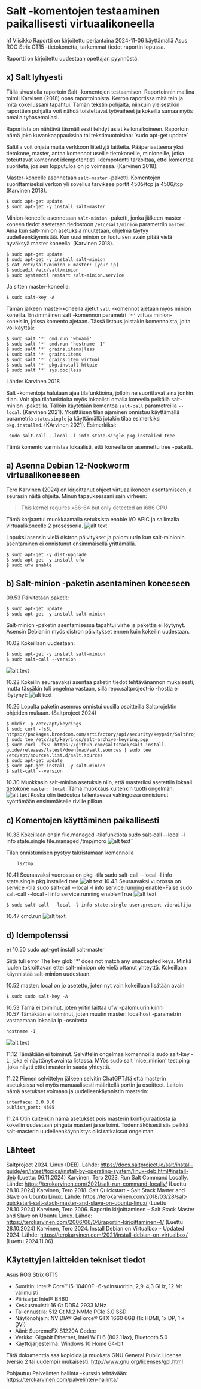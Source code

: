 # Salt -komentojen testaaminen paikallisesti virtuaalikoneella

h1 Viisikko
Raportti on kirjoitettu perjantaina 2024-11-06 käyttämällä Asus ROG Strix GT15 -tietokonetta, tarkemmat tiedot raportin lopussa.

Raportti on kirjoitettu uudestaan opettajan pyynnöstä.

## x) Salt lyhyesti

Tällä sivustolla raportoin Salt -komentojen testaamisen. Raportoinnin mallina toimii Karvisen (2018) opas raportoinnista. Kerron raportissa mitä tein ja mitä kokeilussani tapahtui. Tämän tekstin pohjalta, niinkuin yleisestikin raporttien pohjalta voit nähdä toistettavat työvaiheet ja kokeilla samaa myös omalla työasemallasi.

Raportista on nähtävä täsmällisesti tehdyt asiat kellonaikoineen. Raportoin nämä joko kuvankaappauksina tai tekstimuotoisina:
´sudo apt-get update´

Saltilla voit ohjata muita verkkoon liitettyjä laitteita. Pääperiaatteena yksi tietokone, master, antaa komennot useille tietokoneille, minioneille, jotka toteuttavat komennot idempotentisti. Idempotentti tarkoittaa, ettei komentoa suoriteta, jos sen lopputulos on jo voimassa. (Karvinen 2018).

Master-koneelle asennetaan `salt-master` -paketti. Komentojen suorittamiseksi verkon yli sovellus tarviksee portit 4505/tcp ja 4506/tcp (Karvinen 2018).


    $ sudo apt-get update  
    $ sudo apt-get -y install salt-master  


Minion-koneelle asennetaan `salt-minion` -paketti, jonka jälkeen master -koneen tiedot asetetaan tiedostoon `/etc/salt/minion` parametriin `master`. Aina kun salt-minion asetuksia muutetaan, ohjelma täytyy uudelleenkäynnistää. Kun uusi minion on luotu sen avain pitää vielä hyväksyä master koneella. (Karvinen 2018).

    $ sudo apt-get update  
    $ sudo apt-get -y install salt-minion  
    $ cat /etc/salt/minion > master: [your ip]  
    $ sudoedit /etc/salt/minion  
    $ sudo systemctl restart salt-minion.service  

Ja sitten master-koneella:

    $ sudo salt-key -A


Tämän jälkeen master-koneella ajetut `salt` -komennot ajetaan myös minion koneilla. Ensimmäinen salt -komennon parametri `'*'` viittaa minion-koneisiin, joissa komento ajetaan. Tässä listaus joistakin komennoista, joita voi käyttää:

    $ sudo salt '*' cmd.run 'whoami'  
    $ sudo salt '*' cmd.run 'hostname -I'  
    $ sudo salt '*' grains.items|less  
    $ sudo salt '*' grains.items  
    $ sudo salt '*' grains.item virtual  
    $ sudo salt '*' pkg.install httpie  
    $ sudo salt '*' sys.doc|less  
Lähde: Karvinen 2018

Salt -komentoja halutaan ajaa tilafunktioina, jolloin ne suorittavat aina jonkin tilan. Voit ajaa tilafunktioita myös lokaalisti omalla koneella pelkällä salt-minion -paketilla. Tällöin käytetään komentoa `salt-call` parametreilla `--local`. (Karvinen 2021). Yksittäisen tilan ajaminen onnistuu käyttämällä parametria `state.single` ja käyttämällä jotakin tilaa esimerkiksi `pkg.installed`. (KArvinen 2021). Esimerkiksi:

     sudo salt-call --local -l info state.single pkg.installed tree

Tämä komento varmistaa lokaalisti, että koneella on asennettu tree -paketti. 

## a) Asenna Debian 12-Nookworm virtuaalikoneeseen

Tero Karvinen (2024) on kirjoittanut ohjeet virtuaalikoneen asentamiseen ja seurasin näitä ohjeita. Minun tapauksessani sain virheen:

>This kernel requires x86-64 but only detected an i686 CPU

Tämä korjaantui muokkaamalla setuksista enable I/O APIC ja sallimalla virtuaalikoneelle 2 prosessoria.
![alt text](image-1.png)

Lopuksi asensin vielä distron päivitykset ja palomuurin kun salt-minionin asentaminen ei onnistunut ensimmäisellä yrittämällä.

    $ sudo apt-get -y dist-upgrade
    $ sudo apt-get -y install ufw
    $ sudo ufw enable

## b) Salt-minion -paketin asentaminen koneeseen
09.53 Päivitetään paketit:

    $ sudo apt-get update 
    $ sudo apt-get -y install salt-minion

Salt-minion -paketin asentamisessa tapahtui virhe ja pakettia ei löytynyt. Asensin Debianiin myös distron päivitykset ennen kuin kokeilin uudestaan.

10.02 Kokeillaan uudestaan:

    $ sudo apt-get -y install salt-minion
    $ sudo salt-call --version
![alt text](image.png)

10.22 Kokeilin seuraavaksi asentaa paketin tiedot tehtävänannon mukaisesti, mutta tässäkin tuli ongelma vastaan, sillä repo.saltproject-io -hostia ei löytynyt:
![alt text](image-2.png)

10.26 Lopulta paketin asennus onnistui uusilla osoitteilla Saltprojektin ohjeiden mukaan. (Saltproject 2024)

    $ mkdir -p /etc/apt/keyrings
    $ sudo curl -fsSL https://packages.broadcom.com/artifactory/api/security/keypair/SaltProjectKey/public | sudo tee /etc/apt/keyrings/salt-archive-keyring.pgp
    $ sudo curl -fsSL https://github.com/saltstack/salt-install-guide/releases/latest/download/salt.sources | sudo tee /etc/apt/sources.list.d/salt.sources
    $ sudo apt-get update
    $ sudo apt-get install -y salt-minion
    $ salt-call --version

10.30 Muokkasin salt-minion asetuksia niin, että masteriksi asetettiin lokaali tietokone `master: local`. Tämä muokkaus kuitenkin tuotti ongelman:
![alt text](image-3.png)
Koska olin tiedostoa tallentaessa vahingossa onnistunut syöttämään ensimmäiselle riville pilkun.

## c) Komentojen käyttäminen paikallisesti

10.38 Kokeillaan ensin file.managed -tilafunktiota 
    sudo salt-call --local -l info state.single file.managed /tmp/moro
![alt text](image-4.png)¨
    
Tilan onnistumisen pystyy takristamaan komennolla 
        
        ls/tmp
10.41 Seuraavaksi vuorossa on pkg -tila
    sudo salt-call --local -l info state.single pkg.installed tree
![alt text](image-5.png)
10.43 Seuraavaksi vuorossa on service -tila
    sudo salt-call --local -l info service.running enable=False
    sudo salt-call --local -l info service.running enable=True
![alt text](image-6.png)

    $ sudo salt-call --local -l info state.single user.present vierailija

10.47 cmd.run
![alt text](image-7.png)

## d) Idempotenssi

e)
10.50 
    sudo apt-get install salt-master

Siitä tuli error The key glob '*' does not match any unaccepted keys. Minkä luulen takroittavan ettei salt-miniopn ole vielä ottanut yhteyttä. Kokeillaan käynnistää salt-minion uudestaan.

10.52 master: local on jo asetettu, joten nyt vain kokeillaan lisätään avain
    
    $ sudo sudo salt-key -A
    
10.53 Tämä ei toiminut, joten yritin laittaa ufw -palomuurin kiinni  
10.57 Tämäkään ei toiminut, joten muutin master: localhost -parametrin vastaamaan lokaalia ip -osoitetta 

    hostname -I 

![alt text](image-8.png)

11.12 Tämäkään ei toiminut. Selvittelin ongelmaa komennoilla sudo salt-key -L, joka ei näyttänyt avainta listassa. MYös sudo salt 'nice_minion' test.ping ,joka näytti etttei masteriin saada yhteyttä.

11.22 Pienen selvittelyn jälkeen selvitin ChatGPT:ltä että masterin asetuksissa voi myös manuaalisesti määritellä portin ja osoitteet. Laitoin nämä asetukset voimaan ja uudelleenkäynnistin masterin:
    
    interface: 0.0.0.0
    publish_port: 4505

11.24 Otin kuitenkin nämä asetukset pois masterin konfiguraatiosta ja kokeilin uudestaan pingata masteri ja se toimi. Todennäköisesti siis pelkkä salt-masterin uudelleenkäynnistys olisi ratkaissut ongelman.

## Lähteet
Saltproject 2024. Linux (DEB). Lähde:  https://docs.saltproject.io/salt/install-guide/en/latest/topics/install-by-operating-system/linux-deb.html#install-deb (Luettu: 06.11.2024)
Karvinen, Tero 2023. Run Salt Command Locally. Lähde: https://terokarvinen.com/2021/salt-run-command-locally/ (Luettu 28.10.2024)
Karvinen, Tero 2018. Salt Quickstart – Salt Stack Master and Slave on Ubuntu Linux. Lähde: https://terokarvinen.com/2018/03/28/salt-quickstart-salt-stack-master-and-slave-on-ubuntu-linux/ (Luettu 28.10.2024)
Karvinen, Tero 2006. Raportin kirjoittaminen – Salt Stack Master and Slave on Ubuntu Linux. Lähde: https://terokarvinen.com/2006/06/04/raportin-kirjoittaminen-4/ (Luettu 28.10.2024)
Karvinen, Tero 2024. Install Debian on Virtualbox - Updated 2024. Lähde: https://terokarvinen.com/2021/install-debian-on-virtualbox/ (Luettu 2024.11.06)


## Käytettyjen laitteiden tekniset tiedot

Asus ROG Strix GT15

-   Suoritin: Intel® Core™ i5-10400F -6-ydinsuoritin, 2,9-4,3 GHz, 12 Mt välimuisti
-   Piirisarja: Intel® B460
-   Keskusmuisti: 16 Gt DDR4 2933 MHz
-   Tallennustila: 512 Gt M.2 NVMe PCIe 3.0 SSD
-   Näytönohjain: NVIDIA® GeForce® GTX 1660 6GB (1x HDMI, 1x DP, 1 x DVI)
-   Ääni: SupremeFX S1220A Codec
-   Verkko: Gigabit Ethernet, Intel WiFi 6 (802.11ax), Bluetooth 5.0
-   Käyttöjärjestelmä: Windows 10 Home 64-bit

Tätä dokumenttia saa kopioida ja muokata GNU General Public License (versio 2 tai uudempi) mukaisesti. http://www.gnu.org/licenses/gpl.html

Pohjautuu Palvelinten hallinta -kurssin tehtävään: https://terokarvinen.com/palvelinten-hallinta/
